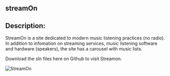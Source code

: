 ## streamOn

## Description:
  
StreamOn is a site dedicated to modern music listening practices (no radio).  In addition to infomation on streaming services, music listening software and hardware (speakers), the site has a carousel with music lists.

Download the sln files here on Github to visit Streamon.

![StreamOn](/StreanOn/greenStreamOn.jpeg)
